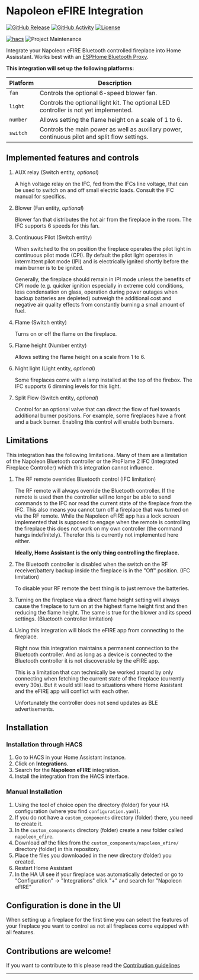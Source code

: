 # Napoleon eFIRE Integration

[![GitHub Release][releases-shield]][releases]
[![GitHub Activity][commits-shield]][commits]
[![License][license-shield]](LICENSE)

[![hacs][hacsbadge]][hacs] ![Project Maintenance][maintenance-shield]

Integrate your Napoleon eFIRE Bluetooth controlled fireplace into Home
Assisstant. Works best with an
[ESPHome Bluetooth Proxy](https://esphome.github.io/bluetooth-proxies/).

**This integration will set up the following platforms:**

| Platform | Description                                                                                   |
| -------- | --------------------------------------------------------------------------------------------- |
| `fan`    | Controls the optional 6-speed blower fan.                                                     |
| `light`  | Controls the optional light kit. The optional LED controller is not yet implemented.          |
| `number` | Allows setting the flame height on a scale of 1 to 6.                                         |
| `switch` | Controls the main power as well as auxillary power, continuous pilot and split flow settings. |

## Implemented features and controls

1. AUX relay (Switch entity, _optional_)

   A high voltage relay on the IFC, fed from the IFCs line voltage, that can be
   used to switch on and off small electric loads. Consult the IFC manual for
   specifics.

1. Blower (Fan entity, _optional_)

   Blower fan that distributes the hot air from the fireplace in the room. The
   IFC supports 6 speeds for this fan.

1. Continuous Pilot (Switch entity)

   When switched to the on position the fireplace operates the pilot light in
   continuous pilot mode (CPI). By default the pilot light operates in
   intermittent pilot mode (IPI) and is electrically ignited shortly before the
   main burner is to be ignited.

   Generally, the fireplace should remain in IPI mode unless the benefits of CPI
   mode (e.g. quicker ignition especially in extreme cold conditions, less
   condensation on glass, operation during power outages when backup batteries
   are depleted) outweigh the additional cost and negative air quality effects
   from constantly burning a small amount of fuel.

1. Flame (Switch entity)

   Turns on or off the flame on the fireplace.

1. Flame height (Number entity)

   Allows setting the flame height on a scale from 1 to 6.

1. Night light (Light entity, _optional_)

   Some fireplaces come with a lamp installed at the top of the firebox. The IFC
   supports 6 dimming levels for this light.

1. Split Flow (Switch entity, _optional_)

   Control for an optional valve that can direct the flow of fuel towards
   additional burner positions. For example, some fireplaces have a front and a
   back burner. Enabling this control will enable both burners.

## Limitations

This integration has the following limitations. Many of them are a limitation of
the Napoleon Bluetooth controller or the ProFlame 2 IFC (Integrated Fireplace
Controller) which this integration cannot influence.

1. The RF remote overrides Bluetooth control (IFC limitation)

   The RF remote will always override the Bluetooth controller. If the remote is
   used then the controller will no longer be able to send commands to the IFC
   nor read the current state of the fireplace from the IFC. This also means you
   cannot turn off a fireplace that was turned on via the RF remote. While the
   Napoleon eFIRE app has a lock screen implemented that is supposed to engage
   when the remote is controlling the fireplace this does not work on my own
   controller (the command hangs indefinitely). Therefor this is currently not
   implemented here either.

   **Ideally, Home Assistant is the only thing controlling the fireplace.**

1. The Bluetooth controller is disabled when the switch on the RF
   receiver/battery backup inside the fireplace is in the "Off" position. (IFC
   limitation)

   To disable your RF remote the best thing is to just remove the batteries.

1. Turning on the fireplace via a direct flame height setting will always cause
   the fireplace to turn on at the highest flame height first and then reducing
   the flame height. The same is true for the blower and its speed settings.
   (Bluetooth controller limitation)

1. Using this integration will block the eFIRE app from connecting to the
   fireplace.

   Right now this integration maintains a permanent connection to the Bluetooth
   controller. And as long as a device is connected to the Bluetooth controller
   it is not discoverable by the eFIRE app.

   This is a limitation that can technically be worked around by only connecting
   when fetching the current state of the fireplace (currently every 30s). But
   it would still lead to situations where Home Assistant and the eFIRE app will
   conflict with each other.

   Unfortunately the controller does not send updates as BLE advertisements.

## Installation

### Installation through HACS

1. Go to HACS in your Home Assistant instance.
1. Click on **Integrations**.
1. Search for the **Napoleon eFIRE** integration.
1. Install the integration from the HACS interface.

### Manual Installation

1. Using the tool of choice open the directory (folder) for your HA
   configuration (where you find `configuration.yaml`).
1. If you do not have a `custom_components` directory (folder) there, you need
   to create it.
1. In the `custom_components` directory (folder) create a new folder called
   `napoleon_efire`.
1. Download _all_ the files from the `custom_components/napoleon_efire/`
   directory (folder) in this repository.
1. Place the files you downloaded in the new directory (folder) you created.
1. Restart Home Assistant
1. In the HA UI see if your fireplace was automatically detected or go to
   "Configuration" -> "Integrations" click "+" and search for "Napoleon eFIRE"

## Configuration is done in the UI

When setting up a fireplace for the first time you can select the features of
your fireplace you want to control as not all fireplaces come equipped with all
features.

## Contributions are welcome!

If you want to contribute to this please read the
[Contribution guidelines](CONTRIBUTING.md)

---

[Napoleon eFIRE enabled Fireplaces]: https://github.com/kaechele/napoleon-efire
[commits-shield]:
  https://img.shields.io/github/commit-activity/y/kaechele/napoleon-efire.svg?style=for-the-badge
[commits]: https://github.com/kaechele/napoleon-efire/commits/main
[hacs]: https://github.com/hacs/integration
[hacsbadge]:
  https://img.shields.io/badge/HACS-Default-green.svg?style=for-the-badge
[license-shield]:
  https://img.shields.io/github/license/kaechele/napoleon-efire.svg?style=for-the-badge
[maintenance-shield]:
  https://img.shields.io/badge/maintainer-Felix%20Kaechele%20%40kaechele-blue.svg?style=for-the-badge
[releases-shield]:
  https://img.shields.io/github/release/kaechele/napoleon-efire.svg?style=for-the-badge
[releases]: https://github.com/kaechele/napoleon-efire/releases
